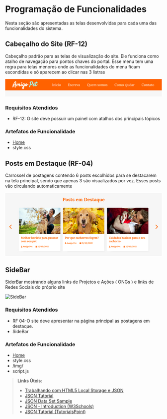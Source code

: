 # Programação de Funcionalidades

Nesta seção são apresentadas as telas desenvolvidas para cada uma das funcionalidades do sistema. 

## Cabeçalho do Site (RF-12)

Cabeçalho padrão para as telas de visualização do site. Ele funciona como atalho de navegação para pontos chaves do portal. Esse menu tem uma regra para telas menores onde as funcionalidades do menu ficam escondidas e só aparecem ao clicar nas 3 listras

![Cabecalho](img/cabecalho-site.png)

### Requisitos Atendidos 
- RF-12: O site deve possuir um painel com atalhos dos principais tópicos

### Artefatos de Funcionalidade
- [Home](https://portal-pets.herokuapp.com/home.html)
- style.css

## Posts em Destaque (RF-04)

Carrossel de postagens contendo 6 posts escolhidos para se destacarem na tela principal, sendo que apenas 3 são visualizados por vez. Esses posts vão circulando automaticamente

![Carrossel](img/carrossel-imagens.png)

## SideBar
SiderBar mostrando alguns links de Projetos e Ações ( ONGs ) e links de Redes Sociais do próprio site 

![SideBar](SideBar.jpeg)

### Requisitos Atendidos 
- RF 04-O site deve apresentar na página principal as postagens em destaque.
- SideBar

### Artefatos de Funcionalidade
- [Home](https://portal-pets.herokuapp.com/home.html)
- style.css
- /img/
- script.js

> **Links Úteis**:
>
> - [Trabalhando com HTML5 Local Storage e JSON](https://www.devmedia.com.br/trabalhando-com-html5-local-storage-e-json/29045)
> - [JSON Tutorial](https://www.w3resource.com/JSON)
> - [JSON Data Set Sample](https://opensource.adobe.com/Spry/samples/data_region/JSONDataSetSample.html)
> - [JSON - Introduction (W3Schools)](https://www.w3schools.com/js/js_json_intro.asp)
> - [JSON Tutorial (TutorialsPoint)](https://www.tutorialspoint.com/json/index.htm)
